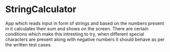 # StringCalculator
App which reads input in form of strings and based on the numbers present in it calculates their sum and shows on the screen.
There are certain conditions which make this intresting to try, when different special characters are present along with negative numbers it should behave as per
the written test cases.
